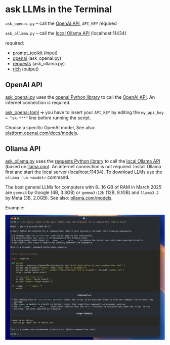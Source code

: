 # ask LLMs in the Terminal

`ask_openai.py` – call the [OpenAI API](https://openai.com/api), `API_KEY` required 

`ask_ollama.py` – call the [local Ollama API](https://ollama.com/) (localhost:11434)

required:
* [prompt_toolkit](https://github.com/prompt-toolkit/python-prompt-toolkit) (input)
* [openai](https://github.com/openai/openai-python) (ask_openai.py)
* [requests](https://requests.readthedocs.io/) (ask_ollama.py)
* [rich](https://github.com/Textualize/rich) (output)

## OpenAI API

[ask_openai.py](https://github.com/haalven/LLM_terminal/blob/main/ask_openai.py) uses the [openai Python library](https://github.com/openai/openai-python) to call the [OpenAI API](https://openai.com/api). An internet connection is required.

[ask_openai.toml](https://github.com/haalven/LLM_terminal/blob/main/ask_openai.toml) ➔ you have to insert your `API_KEY` by editing the `my_api_key = "sk-***"` line before running the script.

Choose a specific OpenAI model, See also: [platform.openai.com/docs/models](https://platform.openai.com/docs/models).

## Ollama API

[ask_ollama.py](https://github.com/haalven/LLM_terminal/blob/main/ask_ollama.py) uses the [requests Python library](https://requests.readthedocs.io/) to call the [local Ollama API](https://ollama.com/) (based on [llama.cpp](https://en.wikipedia.org/wiki/Llama.cpp)). An internet connection is not required. Install Ollama first and start the local server (localhost:11434). To download LLMs use the `ollama run <model>` command.

The best general LLMs for computers with 8…16 GB of RAM in March 2025 are `gemma3` by Google (4B, 3.3GB) or `gemma3:12b` (12B, 8.1GB) and `llama3.2` by Meta (3B, 2.0GB). See also: [ollama.com/models](https://ollama.com/models).

Example:

![example screenshot](example1.jpg)
